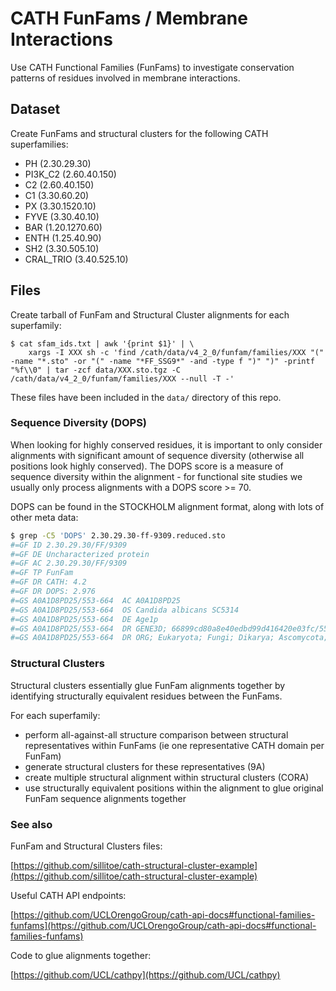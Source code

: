 # CATH FunFams / Membrane Interactions

Use CATH Functional Families (FunFams) to investigate conservation patterns of residues involved in membrane interactions.

## Dataset

Create FunFams and structural clusters for the following CATH superfamilies:

* PH (2.30.29.30)
* PI3K_C2 (2.60.40.150)
* C2 (2.60.40.150)
* C1 (3.30.60.20)
* PX (3.30.1520.10)
* FYVE (3.30.40.10)
* BAR (1.20.1270.60)
* ENTH (1.25.40.90)
* SH2 (3.30.505.10)
* CRAL_TRIO (3.40.525.10)

## Files

Create tarball of FunFam and Structural Cluster alignments for each superfamily:

```
$ cat sfam_ids.txt | awk '{print $1}' | \
    xargs -I XXX sh -c 'find /cath/data/v4_2_0/funfam/families/XXX "(" -name "*.sto" -or "(" -name "*FF_SSG9*" -and -type f ")" ")" -printf "%f\\0" | tar -zcf data/XXX.sto.tgz -C /cath/data/v4_2_0/funfam/families/XXX --null -T -'
```

These files have been included in the `data/` directory of this repo.

### Sequence Diversity (DOPS)

When looking for highly conserved residues, it is important to only consider alignments with significant amount of sequence diversity (otherwise all positions look highly conserved). The DOPS score is a measure of sequence diversity within the alignment - for functional site studies we usually only process alignments with a DOPS score >= 70.

DOPS can be found in the STOCKHOLM alignment format, along with lots of other meta data:

```sh
$ grep -C5 'DOPS' 2.30.29.30-ff-9309.reduced.sto
#=GF ID 2.30.29.30/FF/9309
#=GF DE Uncharacterized protein
#=GF AC 2.30.29.30/FF/9309
#=GF TP FunFam
#=GF DR CATH: 4.2
#=GF DR DOPS: 2.976
#=GS A0A1D8PD25/553-664  AC A0A1D8PD25
#=GS A0A1D8PD25/553-664  OS Candida albicans SC5314
#=GS A0A1D8PD25/553-664  DE Age1p
#=GS A0A1D8PD25/553-664  DR GENE3D; 66899cd80a8e40edbd99d416420e03fc/553-664;
#=GS A0A1D8PD25/553-664  DR ORG; Eukaryota; Fungi; Dikarya; Ascomycota; Saccharomycotina; Saccharomycetes; Saccharomycetales; Debaryomycetaceae; Candida; Candida albicans;
```

### Structural Clusters

Structural clusters essentially glue FunFam alignments together by identifying structurally equivalent residues between the FunFams.

For each superfamily:

* perform all-against-all structure comparison between structural representatives within FunFams (ie one representative CATH domain per FunFam)
* generate structural clusters for these representatives (9A)
* create multiple structural alignment within structural clusters (CORA)
* use structurally equivalent positions within the alignment to glue original FunFam sequence alignments together

### See also

FunFam and Structural Clusters files:

[https://github.com/sillitoe/cath-structural-cluster-example](https://github.com/sillitoe/cath-structural-cluster-example)

Useful CATH API endpoints:

[https://github.com/UCLOrengoGroup/cath-api-docs#functional-families-funfams](https://github.com/UCLOrengoGroup/cath-api-docs#functional-families-funfams)

Code to glue alignments together:

[https://github.com/UCL/cathpy](https://github.com/UCL/cathpy)

